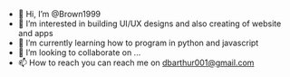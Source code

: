 - 👋 Hi, I’m @Brown1999
- 👀 I’m interested in building UI/UX designs and also creating of website and apps
- 🌱 I’m currently learning how to program in python and javascript
- 💞️ I’m looking to collaborate on ...
- 📫 How to reach you can reach me on dbarthur001@gmail.com

<!---
Brown1999/Brown1999 is a ✨ special ✨ repository because its `README.md` (this file) appears on your GitHub profile.
You can click the Preview link to take a look at your changes.
--->
